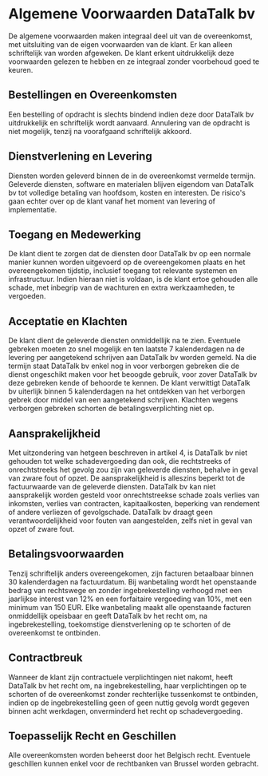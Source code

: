 # Algemene Voorwaarden DataTalk bv

De algemene voorwaarden maken integraal deel uit van de overeenkomst, met uitsluiting van de eigen voorwaarden van de klant. Er kan alleen schriftelijk van worden afgeweken. De klant erkent uitdrukkelijk deze voorwaarden gelezen te hebben en ze integraal zonder voorbehoud goed te keuren.

## Bestellingen en Overeenkomsten
Een bestelling of opdracht is slechts bindend indien deze door DataTalk bv uitdrukkelijk en schriftelijk wordt aanvaard. Annulering van de opdracht is niet mogelijk, tenzij na voorafgaand schriftelijk akkoord.

## Dienstverlening en Levering
Diensten worden geleverd binnen de in de overeenkomst vermelde termijn. Geleverde diensten, software en materialen blijven eigendom van DataTalk bv tot volledige betaling van hoofdsom, kosten en interesten. De risico's gaan echter over op de klant vanaf het moment van levering of implementatie.

## Toegang en Medewerking
De klant dient te zorgen dat de diensten door DataTalk bv op een normale manier kunnen worden uitgevoerd op de overeengekomen plaats en het overeengekomen tijdstip, inclusief toegang tot relevante systemen en infrastructuur. Indien hieraan niet is voldaan, is de klant ertoe gehouden alle schade, met inbegrip van de wachturen en extra werkzaamheden, te vergoeden.

## Acceptatie en Klachten
De klant dient de geleverde diensten onmiddellijk na te zien. Eventuele gebreken moeten zo snel mogelijk en ten laatste 7 kalenderdagen na de levering per aangetekend schrijven aan DataTalk bv worden gemeld. Na die termijn staat DataTalk bv enkel nog in voor verborgen gebreken die de dienst ongeschikt maken voor het beoogde gebruik, voor zover DataTalk bv deze gebreken kende of behoorde te kennen. De klant verwittigt DataTalk bv uiterlijk binnen 5 kalenderdagen na het ontdekken van het verborgen gebrek door middel van een aangetekend schrijven. Klachten wegens verborgen gebreken schorten de betalingsverplichting niet op.

## Aansprakelijkheid
Met uitzondering van hetgeen beschreven in artikel 4, is DataTalk bv niet gehouden tot welke schadevergoeding dan ook, die rechtstreeks of onrechtstreeks het gevolg zou zijn van geleverde diensten, behalve in geval van zware fout of opzet. De aansprakelijkheid is alleszins beperkt tot de factuurwaarde van de geleverde diensten. DataTalk bv kan niet aansprakelijk worden gesteld voor onrechtstreekse schade zoals verlies van inkomsten, verlies van contracten, kapitaalkosten, beperking van rendement of andere verliezen of gevolgschade. DataTalk bv draagt geen verantwoordelijkheid voor fouten van aangestelden, zelfs niet in geval van opzet of zware fout.

## Betalingsvoorwaarden
Tenzij schriftelijk anders overeengekomen, zijn facturen betaalbaar binnen 30 kalenderdagen na factuurdatum. Bij wanbetaling wordt het openstaande bedrag van rechtswege en zonder ingebrekestelling verhoogd met een jaarlijkse interest van 12% en een forfaitaire vergoeding van 10%, met een minimum van 150 EUR. Elke wanbetaling maakt alle openstaande facturen onmiddellijk opeisbaar en geeft DataTalk bv het recht om, na ingebrekestelling, toekomstige dienstverlening op te schorten of de overeenkomst te ontbinden.

## Contractbreuk
Wanneer de klant zijn contractuele verplichtingen niet nakomt, heeft DataTalk bv het recht om, na ingebrekestelling, haar verplichtingen op te schorten of de overeenkomst zonder rechterlijke tussenkomst te ontbinden, indien op de ingebrekestelling geen of geen nuttig gevolg wordt gegeven binnen acht werkdagen, onverminderd het recht op schadevergoeding.

## Toepasselijk Recht en Geschillen
Alle overeenkomsten worden beheerst door het Belgisch recht. Eventuele geschillen kunnen enkel voor de rechtbanken van Brussel worden gebracht.